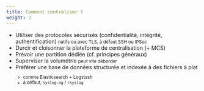 ```yaml
---
title: Comment centraliser ?
weight: 2
---
```

- Utiliser des protocoles sécurisés (confidentialité, intégrité, authentification)
  <small>natifs ou avec TLS, à défaut SSH ou IPSec</small>
- Durcir et cloisonner la plateforme de centralisation (+ MCS)
- Prévoir une partition dédiée (cf. principes généraux)
- Superviser la volumétrie <small>peut vite déborder</small>
- Préférer une base de données structurée et indexée à des fichiers à plat
  <small>
  - comme Elasticsearch + Logstash
  - à défaut, `syslog-ng` / `rsyslog`
  </small>

<aside class="notes">

</aside>
